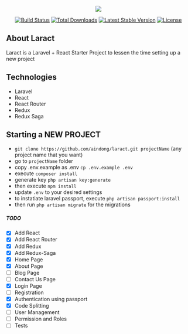 <p align="center"><img src="https://laravel.com/assets/img/components/logo-laravel.svg"></p>

<p align="center">
<a href="https://travis-ci.org/laravel/framework"><img src="https://travis-ci.org/laravel/framework.svg" alt="Build Status"></a>
<a href="https://packagist.org/packages/laravel/framework"><img src="https://poser.pugx.org/laravel/framework/d/total.svg" alt="Total Downloads"></a>
<a href="https://packagist.org/packages/laravel/framework"><img src="https://poser.pugx.org/laravel/framework/v/stable.svg" alt="Latest Stable Version"></a>
<a href="https://packagist.org/packages/laravel/framework"><img src="https://poser.pugx.org/laravel/framework/license.svg" alt="License"></a>
</p>

## About Laract

Laract is a Laravel + React Starter Project to lessen the time setting up a new project

## Technologies
- Laravel
- React
- React Router
- Redux
- Redux Saga

## Starting a NEW PROJECT
- `git clone https://github.com/aindong/laract.git projectName` (any project name that you want)
- go to `projectName` folder
- copy .env.example as .env `cp .env.example .env`
- execute `composer install`
- generate key `php artisan key:generate`
- then execute `npm install`
- update `.env` to your desired settings
- to instatiate laravel passport, execute `php artisan passport:install`
- then run `php artisan migrate` for the migrations

##### TODO
- [x] Add React
- [x] Add React Router
- [x] Add Redux
- [x] Add Redux-Saga
- [x] Home Page
- [x] About Page
- [ ] Blog Page
- [ ] Contact Us Page
- [x] Login Page
- [ ] Registration
- [x] Authentication using passport
- [x] Code Splitting
- [ ] User Management
- [ ] Permission and Roles
- [ ] Tests

